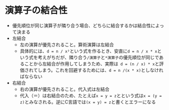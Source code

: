 # 演算子の結合性
- 優先順位が同じ演算子が隣り合う場合、どちらに結合するかは結合性によって決まる
- 左結合
  - 左の演算が優先されること。算術演算は左結合
  - 具体的には、`d = n / x²`という式を作るとき、安直に`d = n / x * x`という式を考えがちだが、隣り合う`/演算子`と`*演算子`の優先順位が同じであることから左結合が作用してしまうため、実際は` d = (n / x) * x`と評価されてしまう。これを回避するためには、`d = n /(x * x)`としなければならない
- 右結合
  - 右の演算が優先されること。代入式は左結合
  - 代入（＝）は右結合のため、たとえば`x = y = z`とという式は`x = (y = z)`とみなされる。逆にC言語では`(x = y) = z`と書くとエラーになる